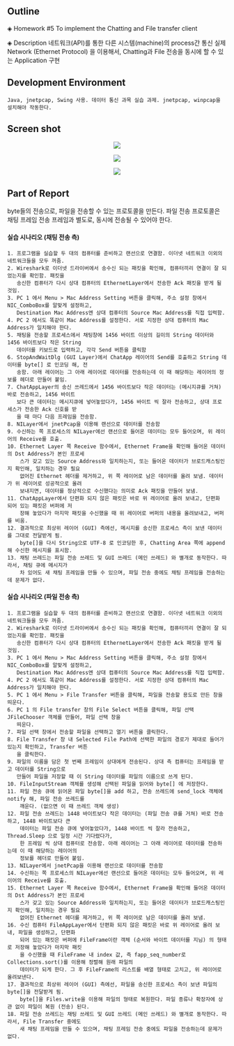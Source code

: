 <h2>Outline</h2>

◈ Homework #5
To implement the Chatting and File transfer client

◈ Description
네트워크(API)를 통한 다른 시스템(machine)의 process간 통신
실제 Network (Ethernet Protocol) 을 이용해서,
Chatting과 File 전송을 동시에 할 수 있는 Application 구현


<h2>Development Environment</h2>

```
Java, jnetpcap, Swing 사용. 데이터 통신 과목 실습 과제. jnetpcap, winpcap을 설치해야 작동한다.
```
<h2>Screen shot</h2>

<p align="center">
   <img src="https://github.com/jopemachine/Chatting-and-File-Transfer-Protocol/blob/master/screenshot1.png">
</p>
<p align="center">
   <img src="https://github.com/jopemachine/Chatting-and-File-Transfer-Protocol/blob/master/screenshot2.png">
</p>
<p align="center">
   <img src="https://github.com/jopemachine/Chatting-and-File-Transfer-Protocol/blob/master/screenshot3.png">
</p>


<h2>Part of Report</h2>

byte들의 전송으로, 파일을 전송할 수 있는 프로토콜을 만든다. 파일 전송 프로토콜은 채팅 프레임 전송 프레임과 별도로,
동시에 전송될 수 있어야 한다.



#### 실습 시나리오 (채팅 전송 측)

```
1. 프로그램을 실습할 두 대의 컴퓨터를 준비하고 랜선으로 연결함. 이더넷 네트워크 이외의 네트워크들을 모두 꺼줌.
2. Wireshark로 이더넷 드라이버에서 송수신 되는 패킷을 확인해, 컴퓨터끼리 연결이 잘 되었는지를 확인함. 패킷을
   송신한 컴퓨터가 다시 상대 컴퓨터의 EthernetLayer에서 전송한 Ack 패킷을 받게 될 것임.
3. PC 1 에서 Menu > Mac Address Setting 버튼을 클릭해, 주소 설정 창에서 NIC_ComboBox를 알맞게 설정하고,
   Destination Mac Address엔 상대 컴퓨터의 Source Mac Address를 직접 입력함.
4. PC 2 에서도 똑같이 Mac Address를 설정한다. 서로 지정한 상대 컴퓨터의 Mac Address가 일치해야 한다.
5. 채팅을 전송할 프로세스에서 채팅창에 1456 바이트 이상의 길이의 String 데이터와 1456 바이트보다 작은 String
   데이터를 키보드로 입력하고, 각각 Send 버튼을 클릭함
6. StopAndWaitDlg (GUI Layer)에서 ChatApp 레이어의 Send를 호출하고 String 데이터를 byte[] 로 인코딩 해, 전
   송함. 아래 레이어는 그 아래 레이어로 데이터를 전송하는데 이 때 해당하는 레이어의 정보를 헤더로 만들어 붙임.
7. ChatAppLayer의 송신 쓰레드에서 1456 바이트보다 작은 데이터는 (메시지큐를 거쳐) 바로 전송하고, 1456 바이트
   보다 큰 데이터는 메시지큐에 넣어놓았다가, 1456 바이트 씩 잘라 전송하고, 상대 프로세스가 전송한 Ack 신호를 받
   을 때 마다 다음 프레임을 전송함.
8. NILayer에서 jnetPcap을 이용해 랜선으로 데이터를 전송함
9. 수신하는 쪽 프로세스의 NILayer에선 랜선으로 들어온 데이터는 모두 들어오며, 위 레이어의 Receive를 호출.
10. Ethernet Layer 쪽 Receive 함수에서, Ethernet Frame을 확인해 들어온 데이터의 Dst Address가 본인 프로세
    스가 갖고 있는 Source Address와 일치하는지, 또는 들어온 데이터가 브로드캐스팅인지 확인해, 일치하는 경우 필요
    없어진 Ethernet 헤더를 제거하고, 위 쪽 레이어로 남은 데이터를 올려 보냄. 데이터가 위 레이어로 성공적으로 올려
    보내지면, 데이터를 정상적으로 수신했다는 의미로 Ack 패킷을 만들어 보냄.
11. ChatAppLayer에서 단편화 되지 않은 패킷은 바로 위 레이어로 올려 보내고, 단편화 되어 있는 패킷은 버퍼에 저
    장해 놓았다가 마지막 패킷을 수신했을 때 위 레이어로 버퍼의 내용을 올려보내고, 버퍼를 비움.
12. 결과적으로 최상위 레이어 (GUI) 측에선, 메시지를 송신한 프로세스 측이 보낸 데이터를 그대로 전달받게 됨.
    byte[]을 다시 String으로 UTF-8 로 인코딩한 후, Chatting Area 쪽에 append 해 수신한 메시지를 표시함.
13. 채팅 쓰레드는 파일 전송 쓰레드 및 GUI 쓰레드 (메인 쓰레드) 와 별개로 동작한다. 따라서, 채팅 큐에 메시지가
    차 있어도 새 채팅 프레임을 만들 수 있으며, 파일 전송 중에도 채팅 프레임을 전송하는데 문제가 없다.
```



#### 실습 시나리오 (파일 전송 측)

```
1. 프로그램을 실습할 두 대의 컴퓨터를 준비하고 랜선으로 연결함. 이더넷 네트워크 이외의 네트워크들을 모두 꺼줌.
2. Wireshark로 이더넷 드라이버에서 송수신 되는 패킷을 확인해, 컴퓨터끼리 연결이 잘 되었는지를 확인함. 패킷을
   송신한 컴퓨터가 다시 상대 컴퓨터의 EthernetLayer에서 전송한 Ack 패킷을 받게 될 것임.
3. PC 1 에서 Menu > Mac Address Setting 버튼을 클릭해, 주소 설정 창에서 NIC_ComboBox를 알맞게 설정하고,
   Destination Mac Address엔 상대 컴퓨터의 Source Mac Address를 직접 입력함.
4. PC 2 에서도 똑같이 Mac Address를 설정한다. 서로 지정한 상대 컴퓨터의 Mac Address가 일치해야 한다.
5. PC 1 에서 Menu > File Transfer 버튼을 클릭해, 파일을 전송할 용도로 만든 창을 띄운다.
6. PC 1 의 File transfer 창의 File Select 버튼을 클릭해, 파일 선택 JFileChooser 객체를 만들어, 파일 선택 창을
   띄운다.
7. 파일 선택 창에서 전송할 파일을 선택하고 열기 버튼을 클릭한다.
8. File Transfer 창 내 Selected File Path에 선택한 파일의 경로가 제대로 들어가 있는지 확인하고, Transfer 버튼
   을 클릭한다.
9. 파일의 이름을 담은 첫 번째 프레임이 상대에게 전송된다. 상대 측 컴퓨터는 프레임을 받고 데이터를 String으로
   만들어 파일을 저장할 때 이 String 데이터를 파일의 이름으로 쓰게 된다.
10. FileInputStream 객체를 생성해 선택된 파일을 읽어와 byte[] 에 저장한다.
11. 파일 전송 큐에 읽어온 파일 byte[]을 add 하고, 전송 쓰레드에 send_lock 객체에 notify 해, 파일 전송 쓰레드를
    깨운다. (없으면 이 때 쓰레드 객체 생성)
12. 파일 전송 쓰레드는 1448 바이트보다 작은 데이터는 (파일 전송 큐를 거쳐) 바로 전송하고, 1448 바이트보다 큰
    데이터는 파일 전송 큐에 넣어놓았다가, 1448 바이트 씩 잘라 전송하고, Thread.Sleep 으로 일정 시간 기다렸다가,
    한 프레임 씩 상대 컴퓨터로 전송함. 아래 레이어는 그 아래 레이어로 데이터를 전송하는데 이 때 해당하는 레이어의
    정보를 헤더로 만들어 붙임.
13. NILayer에서 jnetPcap을 이용해 랜선으로 데이터를 전송함
14. 수신하는 쪽 프로세스의 NILayer에선 랜선으로 들어온 데이터는 모두 들어오며, 위 레이어의 Receive를 호출.
15. Ethernet Layer 쪽 Receive 함수에서, Ethernet Frame을 확인해 들어온 데이터의 Dst Address가 본인 프로세
    스가 갖고 있는 Source Address와 일치하는지, 또는 들어온 데이터가 브로드캐스팅인지 확인해, 일치하는 경우 필요
    없어진 Ethernet 헤더를 제거하고, 위 쪽 레이어로 남은 데이터를 올려 보냄.
16. 수신 컴퓨터 FileAppLayer에서 단편화 되지 않은 패킷은 바로 위 레이어로 올려 보내, 파일을 생성하고, 단편화
    되어 있는 패킷은 버퍼에 FileFrame이란 객체 (순서와 바이트 데이터를 지님) 의 형태로 저장해 놓았다가 마지막 패킷
    을 수신했을 때 FileFrame 내 index 값, 즉 fapp_seq_number로 Collections.sort()를 이용해 정렬해 원래 파일의
    데이터가 되게 한다. 그 후 FileFrame의 리스트를 배열 형태로 고치고, 위 레이어로 올려보낸다.
17. 결과적으로 최상위 레이어 (GUI) 측에선, 파일을 송신한 프로세스 측이 보낸 파일의 byte[]을 전달받게 됨.
    byte[]을 Files.write을 이용해 파일의 형태로 복원한다. 파일 종류나 확장자에 상관 없이 파일이 복원 (전송) 된다.
18. 파일 전송 쓰레드는 채팅 쓰레드 및 GUI 쓰레드 (메인 쓰레드) 와 별개로 동작한다. 따라서, File Transfer 중에도
    새 채팅 프레임을 만들 수 있으며, 채팅 프레임 전송 중에도 파일을 전송하는데 문제가 없다.
```

